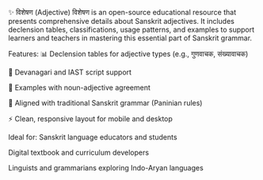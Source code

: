 ✨ विशेषण (Adjective)
विशेषण is an open-source educational resource that presents comprehensive details about Sanskrit adjectives. It includes declension tables, classifications, usage patterns, and examples to support learners and teachers in mastering this essential part of Sanskrit grammar.

Features:
📊 Declension tables for adjective types (e.g., गुणवाचक, संख्यावाचक)

🔡 Devanagari and IAST script support

📘 Examples with noun-adjective agreement

🏫 Aligned with traditional Sanskrit grammar (Paninian rules)

⚡ Clean, responsive layout for mobile and desktop

Ideal for:
Sanskrit language educators and students

Digital textbook and curriculum developers

Linguists and grammarians exploring Indo-Aryan languages
